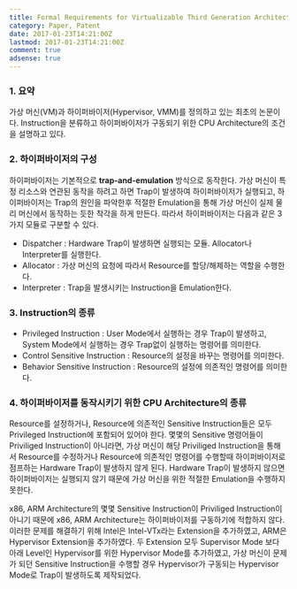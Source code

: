 ```yaml
---
title: Formal Requirements for Virtualizable Third Generation Architectures
category: Paper, Patent
date: 2017-01-23T14:21:00Z
lastmod: 2017-01-23T14:21:00Z
comment: true
adsense: true
---
```


### 1. 요약

가상 머신(VM)과 하이퍼바이저(Hypervisor, VMM)를 정의하고 있는 최초의 논문이다. Instruction을 분류하고 하이퍼바이저가 구동되기 위한 CPU Architecture의 조건을 설명하고 있다.

### 2. 하이퍼바이저의 구성

하이퍼바이저는 기본적으로 **trap-and-emulation** 방식으로 동작한다. 가상 머신이 특정 리소스와 연관된 동작을 하려고 하면 Trap이 발생하여 하이퍼바이저가 실행되고, 하이퍼바이저는 Trap의 원인을 파악한후 적절한 Emulation을 통해 가상 머신이 실제 물리 머신에서 동작하는 듯한 착각을 하게 만든다. 따라서 하이퍼바이저는 다음과 같은 3가지 모듈로 구분할 수 있다.

* Dispatcher : Hardware Trap이 발생하면 실행되는 모듈. Allocator나 Interpreter를 실행한다.
* Allocator : 가상 머신의 요청에 따라서 Resource를 할당/해제하는 역할을 수행한다.
* Interpreter : Trap을 발생시키는 Instruction을 Emulation한다.

### 3. Instruction의 종류

* Privileged Instruction : User Mode에서 실행하는 경우 Trap이 발생하고, System Mode에서 실행하는 경우 Trap없이 실행하는 명령어를 의미한다.
* Control Sensitive Instruction : Resource의 설정을 바꾸는 명령어를 의미한다.
* Behavior Sensitive Instruction : Resource의 설정에 의존적인 명령어를 의미한다.

### 4. 하이퍼바이저를 동작시키기 위한 CPU Architecture의 종류

Resource를 설정하거나, Resource에 의존적인 Sensitive Instruction들은 모두 Privileged Instruction에 포함되어 있어야 한다. 몇몇의 Sensitive 명령어들이 Priviliged Instruction이 아니라면, 가상 머신이 해당 Priviliged Instruction을 통해서 Resource를 수정하거나 Resource에 의존적인 명령어를 수행할때 하이퍼바이저로 점프하는 Hardware Trap이 발생하지 않게 된다. Hardware Trap이 발생하지 않으면 하이퍼바이저는 실행되지 않기 때문에 가상 머신을 위한 적절한 Emulation을 수행하지 못한다.

x86, ARM Architecture의 몇몇 Sensitive Instruction이 Priviliged Instruction이 아니기 때문에 x86, ARM Architecture는 하이퍼바이저를 구동하기에 적합하지 않다. 이러한 문제를 해결하기 위해 Intel은 Intel-VTx라는 Extension을 추가하였고, ARM은 Hypervisor Extension을 추가하였다. 두 Extension 모두 Supervisor Mode 보다 아래 Level인 Hypervisor를 위한 Hypervisor Mode를 추가하였고, 가상 머신이 문제가 되던 Sensitive Instruction을 수행할 경우 Hypervisor가 구동되는 Hypervisor Mode로 Trap이 발생하도록 제작되었다.
